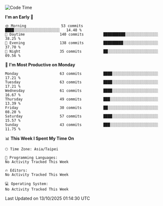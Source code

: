 <!--START_SECTION:waka-->
![Code Time](http://img.shields.io/badge/Code%20Time-2%2C312%20hrs%2018%20mins-blue)

**I'm an Early 🐤** 

```text
🌞 Morning                53 commits          ████░░░░░░░░░░░░░░░░░░░░░   14.48 % 
🌆 Daytime                140 commits         ██████████░░░░░░░░░░░░░░░   38.25 % 
🌃 Evening                138 commits         █████████░░░░░░░░░░░░░░░░   37.70 % 
🌙 Night                  35 commits          ██░░░░░░░░░░░░░░░░░░░░░░░   09.56 % 
```
📅 **I'm Most Productive on Monday** 

```text
Monday                   63 commits          ████░░░░░░░░░░░░░░░░░░░░░   17.21 % 
Tuesday                  63 commits          ████░░░░░░░░░░░░░░░░░░░░░   17.21 % 
Wednesday                61 commits          ████░░░░░░░░░░░░░░░░░░░░░   16.67 % 
Thursday                 49 commits          ███░░░░░░░░░░░░░░░░░░░░░░   13.39 % 
Friday                   30 commits          ██░░░░░░░░░░░░░░░░░░░░░░░   08.20 % 
Saturday                 57 commits          ████░░░░░░░░░░░░░░░░░░░░░   15.57 % 
Sunday                   43 commits          ███░░░░░░░░░░░░░░░░░░░░░░   11.75 % 
```


📊 **This Week I Spent My Time On** 

```text
🕑︎ Time Zone: Asia/Taipei

💬 Programming Languages: 
No Activity Tracked This Week

🔥 Editors: 
No Activity Tracked This Week

💻 Operating System: 
No Activity Tracked This Week
```


 Last Updated on 13/10/2025 01:14:30 UTC
<!--END_SECTION:waka-->
